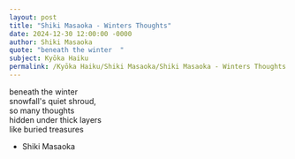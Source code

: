 ```yaml
---
layout: post
title: "Shiki Masaoka - Winters Thoughts"
date: 2024-12-30 12:00:00 -0000
author: Shiki Masaoka
quote: "beneath the winter  "
subject: Kyōka Haiku
permalink: /Kyōka Haiku/Shiki Masaoka/Shiki Masaoka - Winters Thoughts
---
```


beneath the winter  
snowfall's quiet shroud,  
so many thoughts  
hidden under thick layers  
like buried treasures

- Shiki Masaoka
